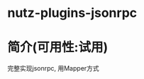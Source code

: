 nutz-plugins-jsonrpc
==================================

简介(可用性:试用)
==================================

完整实现jsonrpc, 用Mapper方式